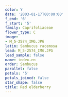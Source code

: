 ```yaml
---
color: Y
date: '2003-01-17T00:00:00'
f_end: '6'
f_start: '5'
family: Caprifoliaceae
flower_type: C
image:
- M_5-2574_IMG.JPG
latin: Sambucus racemosa
lead: M_5-2574_IMG.JPG
lead_sample: false
name: index.en
order: Sambucus
parallel: false
petals: '5'
petals_joined: false
star_shape: false
title: Red elderberry
---
```

